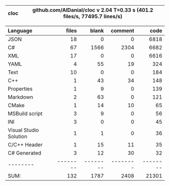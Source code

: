 cloc|github.com/AlDanial/cloc v 2.04  T=0.33 s (401.2 files/s, 77495.7 lines/s)
--- | ---

Language|files|blank|comment|code
:-------|-------:|-------:|-------:|-------:
JSON|18|0|0|6818
C#|67|1566|2304|6682
XML|17|0|0|6616
YAML|4|55|19|324
Text|10|0|0|184
C++|1|43|34|148
Properties|1|9|0|139
Markdown|2|63|0|121
CMake|1|14|10|65
MSBuild script|3|9|0|56
INI|3|0|0|45
Visual Studio Solution|1|1|0|36
C/C++ Header|1|15|11|35
C# Generated|3|12|30|32
--------|--------|--------|--------|--------
SUM:|132|1787|2408|21301
